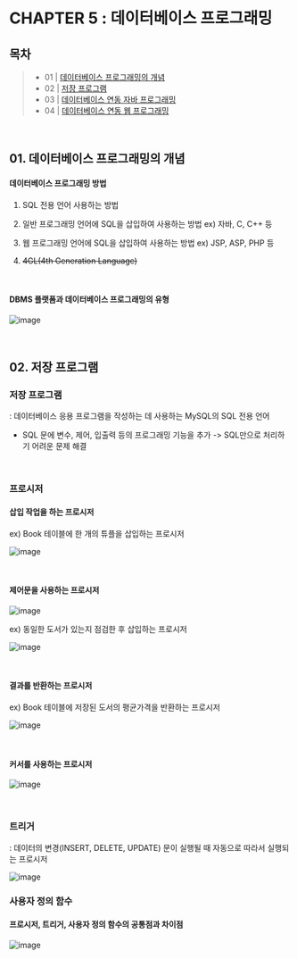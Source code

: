 # CHAPTER 5 : 데이터베이스 프로그래밍

## 목차

> - 01 | [데이터베이스 프로그래밍의 개념](#01-데이터베이스-프로그래밍의-개념)
> - 02 | [저장 프로그램](#02-저장-프로그램)
> - 03 | [데이터베이스 연동 자바 프로그래밍](#03-데이터베이스-연동-자바-프로그래밍)
> - 04 | [데이터베이스 연동 웹 프로그래밍](#04-데이터베이스-연동-웹-프로그래밍)

<br/>


## 01. 데이터베이스 프로그래밍의 개념

#### 데이터베이스 프로그래밍 방법

1. SQL 전용 언어 사용하는 방법
2. 일반 프로그래밍 언어에 SQL을 삽입하여 사용하는 방법
  ex) 자바, C, C++ 등
  
3. 웹 프로그래밍 언어에 SQL을 삽입하여 사용하는 방법
  ex) JSP, ASP, PHP 등
  
4. ~~4GL(4th Generation Language)~~

<br/>

#### DBMS 플랫폼과 데이터베이스 프로그래밍의 유형

![image](https://user-images.githubusercontent.com/62230430/116764873-87165400-aa5d-11eb-9753-bec12dacc52a.png)

<br/>

## 02. 저장 프로그램

### 저장 프로그램

: 데이터베이스 응용 프로그램을 작성하는 데 사용하는 MySQL의 SQL 전용 언어

- SQL 문에 변수, 제어, 입출력 등의 프로그래밍 기능을 추가 -> SQL만으로 처리하기 어려운 문제 해결

<br/>

### 프로시저

#### 삽입 작업을 하는 프로시저

ex) Book 테이블에 한 개의 튜플을 삽입하는 프로시저

![image](https://user-images.githubusercontent.com/62230430/116764961-f68c4380-aa5d-11eb-940f-f3aede19070c.png)


<br/>

#### 제어문을 사용하는 프로시저

![image](https://user-images.githubusercontent.com/62230430/116764978-086de680-aa5e-11eb-8c56-ad66db36d28b.png)

ex) 동일한 도서가 있는지 점검한 후 삽입하는 프로시저

![image](https://user-images.githubusercontent.com/62230430/116765021-2f2c1d00-aa5e-11eb-87f8-288bd592add3.png)



<br/>


#### 결과를 반환하는 프로시저

ex) Book 테이블에 저장된 도서의 평균가격을 반환하는 프로시저

![image](https://user-images.githubusercontent.com/62230430/116765046-45d27400-aa5e-11eb-9197-64934b12ddc6.png)

<br/>

#### 커서를 사용하는 프로시저

![image](https://user-images.githubusercontent.com/62230430/116765069-5edb2500-aa5e-11eb-9c4a-786f8d03ebc0.png)

<br/>

### 트리거

: 데이터의 변경(INSERT, DELETE, UPDATE) 문이 실행될 때 자동으로 따라서 실행되는 프로시저

![image](https://user-images.githubusercontent.com/62230430/116765093-7b775d00-aa5e-11eb-88f6-f811bbcb8420.png)


### 사용자 정의 함수

#### 프로시저, 트리거, 사용자 정의 함수의 공통점과 차이점

![image](https://user-images.githubusercontent.com/62230430/116765114-a6fa4780-aa5e-11eb-8cec-4219fa129695.png)


